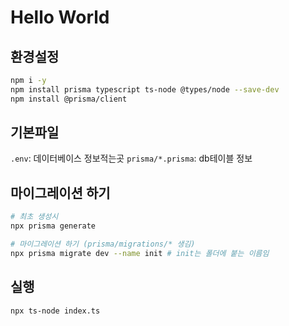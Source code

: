 # Hello World

## 환경설정

```bash
npm i -y
npm install prisma typescript ts-node @types/node --save-dev
npm install @prisma/client
```

## 기본파일

`.env`: 데이터베이스 정보적는곳
`prisma/*.prisma`: db테이블 정보

## 마이그레이션 하기

```bash
# 최초 생성시
npx prisma generate

# 마이그레이션 하기 (prisma/migrations/* 생김)
npx prisma migrate dev --name init # init는 폴더에 붙는 이름임
```

## 실행

```bash
npx ts-node index.ts
```

